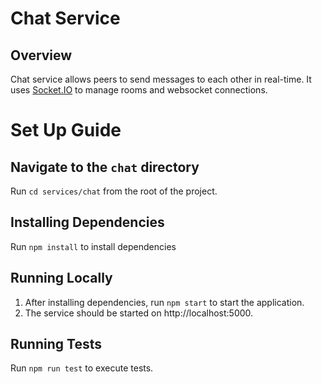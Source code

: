 # Chat Service

## Overview

Chat service allows peers to send messages to each other in real-time. It uses [Socket.IO](https://socket.io/) to manage rooms and websocket connections.

# Set Up Guide

## Navigate to the `chat` directory

Run `cd services/chat` from the root of the project.

## Installing Dependencies

Run `npm install` to install dependencies

## Running Locally

1. After installing dependencies, run `npm start` to start the application.
2. The service should be started on http://localhost:5000.

## Running Tests

Run `npm run test` to execute tests.
